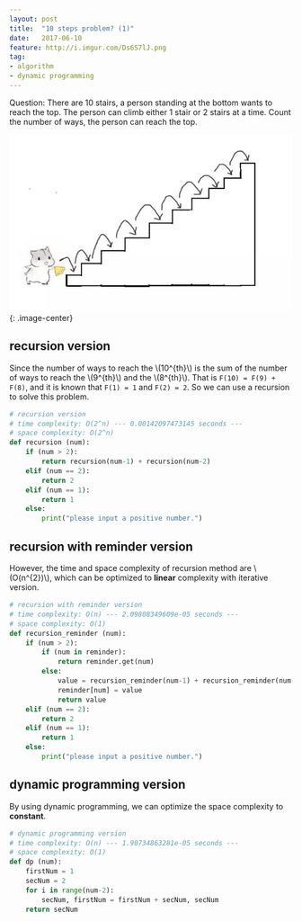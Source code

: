 ```yaml
---
layout: post
title:  "10 steps problem? (1)"
date:   2017-06-10
feature: http://i.imgur.com/Ds6S7lJ.png
tag:
- algorithm
- dynamic programming
---
```


Question: There are 10 stairs, a person standing at the bottom wants to reach the top. The person can climb either 1 stair or 2 stairs at a time. Count the number of ways, the person can reach the top.

![10 stairs problem(1)](https://github.com/TokenJan/TokenJan.github.io/blob/master/assets/img/dp_problem(1).jpg?raw=true)
{: .image-center}

## recursion version
Since the number of ways to reach the \\(10^{th}\\) is the sum of the number of ways to reach the \\(9^{th}\\) and the \\(8^{th}\\). That is `F(10) = F(9) + F(8)`, and it is known that `F(1) = 1` and `F(2) = 2`. So we can use a recursion to solve this problem.

```python
# recursion version
# time complexity: O(2^n) --- 0.00142097473145 seconds ---
# space complexity: O(2^n)
def recursion (num):
    if (num > 2):
        return recursion(num-1) + recursion(num-2)
    elif (num == 2):
        return 2
    elif (num == 1):
        return 1
    else:
        print("please input a positive number.")
```

## recursion with reminder version
However, the time and space complexity of recursion method are \\(O\(n^{2}\)\\), which can be optimized to __linear__ complexity with iterative version.
```python
# recursion with reminder version
# time complexity: O(n) --- 2.09808349609e-05 seconds ---
# space complexity: O(1)
def recursion_reminder (num):
    if (num > 2):
        if (num in reminder):
            return reminder.get(num)
        else:
            value = recursion_reminder(num-1) + recursion_reminder(num-2)
            reminder[num] = value
            return value
    elif (num == 2):
        return 2
    elif (num == 1):
        return 1
    else:
        print("please input a positive number.")
```

## dynamic programming version
By using dynamic programming, we can optimize the space complexity to __constant__.
```python
# dynamic programming version
# time complexity: O(n) --- 1.90734863281e-05 seconds ---
# space complexity: O(1)
def dp (num):
    firstNum = 1
    secNum = 2
    for i in range(num-2):
        secNum, firstNum = firstNum + secNum, secNum
    return secNum
```